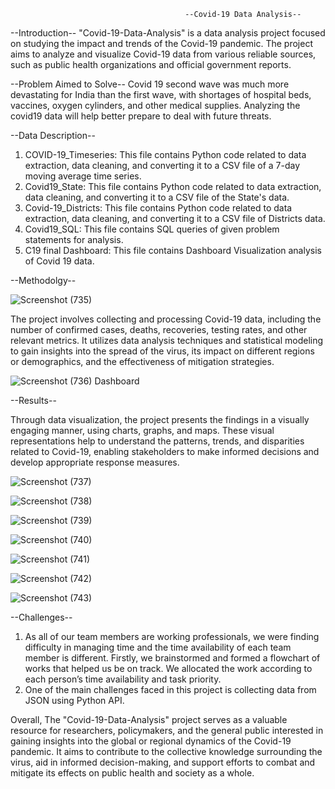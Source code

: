                                            --Covid-19 Data Analysis--
                                              
--Introduction--
"Covid-19-Data-Analysis" is a data analysis project focused on studying the impact and trends of the Covid-19 pandemic. The project aims to analyze and visualize Covid-19 data from various reliable sources, such as public health organizations and official government reports.

--Problem Aimed to Solve--
Covid 19 second wave was much more devastating for India than the first wave, with shortages of hospital beds, vaccines, oxygen cylinders, and other medical supplies. Analyzing the covid19 data will help better prepare to deal with future threats.

--Data Description--

1. COVID-19_Timeseries: This file contains Python code related to data extraction, data cleaning, and converting it to a CSV file of a 7-day moving average time series.
2. Covid19_State: This file contains Python code related to data extraction, data cleaning, and converting it to a CSV file of the State's data.
3. Covid-19_Districts:  This file contains Python code related to data extraction, data cleaning, and converting it to a CSV file of Districts data.
4. Covid19_SQL: This file contains SQL queries of given problem statements for analysis.
5. C19 final Dashboard: This file contains Dashboard Visualization analysis of Covid 19 data.

--Methodolgy--


![Screenshot (735)](https://github.com/patel-ankit1999/Covid-19-Data-Analysis-/assets/125917403/84ab6127-1965-4ba1-91f9-60a2fb32340d)

The project involves collecting and processing Covid-19 data, including the number of confirmed cases, deaths, recoveries, testing rates, and other relevant metrics. It utilizes data analysis techniques and statistical modeling to gain insights into the spread of the virus, its impact on different regions or demographics, and the effectiveness of mitigation strategies.

![Screenshot (736)](https://github.com/patel-ankit1999/Covid-19-Data-Analysis-/assets/125917403/50235b84-fcf9-4ecf-b3b2-32a3fb2f42f1)
                                                    Dashboard

--Results--

Through data visualization, the project presents the findings in a visually engaging manner, using charts, graphs, and maps. These visual representations help to understand the patterns, trends, and disparities related to Covid-19, enabling stakeholders to make informed decisions and develop appropriate response measures.

  

![Screenshot (737)](https://github.com/patel-ankit1999/Covid-19-Data-Analysis-/assets/125917403/c872014f-2211-4d14-ac91-e5e5ef9e74f4)


![Screenshot (738)](https://github.com/patel-ankit1999/Covid-19-Data-Analysis-/assets/125917403/f53cf829-dfa4-45d7-b803-165b96668b25)


![Screenshot (739)](https://github.com/patel-ankit1999/Covid-19-Data-Analysis-/assets/125917403/cbb3621d-5525-4599-8055-7087ab7bd3de)


![Screenshot (740)](https://github.com/patel-ankit1999/Covid-19-Data-Analysis-/assets/125917403/1902a97f-1858-4c17-a652-4ed53064fe79)


![Screenshot (741)](https://github.com/patel-ankit1999/Covid-19-Data-Analysis-/assets/125917403/21b60e13-2205-4d3e-a6d6-c35aa429cea3)


![Screenshot (742)](https://github.com/patel-ankit1999/Covid-19-Data-Analysis-/assets/125917403/d8d6976d-8fa5-4c84-a4dd-a6666af70ffc)


![Screenshot (743)](https://github.com/patel-ankit1999/Covid-19-Data-Analysis-/assets/125917403/2c272866-833f-42e0-8993-e0d703f4301e)

--Challenges--

1. As all of our team members are working professionals, we were finding difficulty in managing time 
and the time availability of each team member is different.
Firstly, we brainstormed and formed a flowchart of works that helped us be on track.
We allocated the work according to each person’s time availability and task priority.
2. One of the main challenges faced in this project is collecting data from JSON using Python API.


Overall, The "Covid-19-Data-Analysis" project serves as a valuable resource for researchers, policymakers, and the general public interested in gaining insights into the global or regional dynamics of the Covid-19 pandemic. It aims to contribute to the collective knowledge surrounding the virus, aid in informed decision-making, and support efforts to combat and mitigate its effects on public health and society as a whole.
